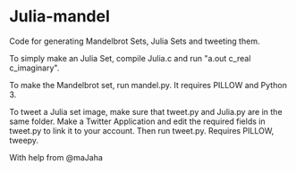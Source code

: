 # Julia-mandel
Code for generating Mandelbrot Sets, Julia Sets and tweeting them.

To simply make an Julia Set, compile Julia.c and run "a.out c_real c_imaginary".

To make the Mandelbrot set, run mandel.py. It requires PILLOW and Python 3.

To tweet a Julia set image, make sure that tweet.py and Julia.py are in the same folder. Make a Twitter Application and edit the required fields in tweet.py to link it to your account. Then run tweet.py. Requires PILLOW, tweepy.

With help from @maJaha
